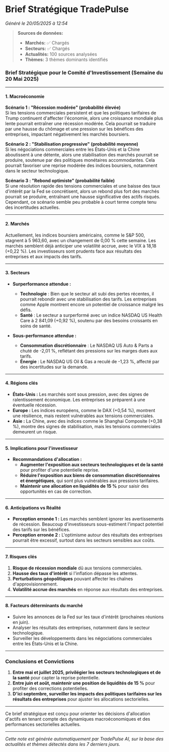 # Brief Stratégique TradePulse

*Généré le 20/05/2025 à 12:54*

> **Sources de données:**
> - **Marchés:** ✅ Chargés
> - **Secteurs:** ✅ Chargés
> - **Actualités:** 100 sources analysées
> - **Thèmes:** 3 thèmes dominants identifiés

### Brief Stratégique pour le Comité d'Investissement (Semaine du 20 Mai 2025)

---

#### 1. **Macroéconomie**

**Scénario 1 : "Récession modérée" (probabilité élevée)**  
Si les tensions commerciales persistent et que les politiques tarifaires de Trump continuent d'affecter l'économie, alors une croissance mondiale plus lente pourrait entraîner une récession modérée. Cela pourrait se traduire par une hausse du chômage et une pression sur les bénéfices des entreprises, impactant négativement les marchés boursiers.

**Scénario 2 : "Stabilisation progressive" (probabilité moyenne)**  
Si les négociations commerciales entre les États-Unis et la Chine aboutissent à une détente, alors une stabilisation des marchés pourrait se produire, soutenue par des politiques monétaires accommodantes. Cela pourrait favoriser une reprise modérée des indices boursiers, notamment dans le secteur technologique.

**Scénario 3 : "Rebond optimiste" (probabilité faible)**  
Si une résolution rapide des tensions commerciales et une baisse des taux d'intérêt par la Fed se concrétisent, alors un rebond plus fort des marchés pourrait se produire, entraînant une hausse significative des actifs risqués. Cependant, ce scénario semble peu probable à court terme compte tenu des incertitudes actuelles.

---

#### 2. **Marchés**

Actuellement, les indices boursiers américains, comme le S&P 500, stagnent à 5 963,60, avec un changement de 0,00 % cette semaine. Les marchés semblent déjà anticiper une volatilité accrue, avec le VIX à 18,18 (+0,22 %). Les investisseurs sont prudents face aux résultats des entreprises et aux impacts des tarifs.

---

#### 3. **Secteurs**

- **Surperformance attendue :** 
  - **Technologie** : Bien que le secteur ait subi des pertes récentes, il pourrait rebondir avec une stabilisation des tarifs. Les entreprises comme Apple montrent encore un potentiel de croissance malgré les défis.
  - **Santé** : Le secteur a surperformé avec un indice NASDAQ US Health Care à 2 841,09 (+0,92 %), soutenu par des besoins croissants en soins de santé.

- **Sous-performance attendue :**
  - **Consommation discrétionnaire** : Le NASDAQ US Auto & Parts a chuté de -2,01 %, reflétant des pressions sur les marges dues aux tarifs.
  - **Énergie** : Le NASDAQ US Oil & Gas a reculé de -1,23 %, affecté par des incertitudes sur la demande.

---

#### 4. **Régions clés**

- **États-Unis :** Les marchés sont sous pression, avec des signes de ralentissement économique. Les entreprises se préparent à une éventuelle récession.
- **Europe :** Les indices européens, comme le DAX (+0,54 %), montrent une résilience, mais restent vulnérables aux tensions commerciales.
- **Asie :** La Chine, avec des indices comme le Shanghai Composite (+0,38 %), montre des signes de stabilisation, mais les tensions commerciales demeurent un risque.

---

#### 5. **Implications pour l'investisseur**

- **Recommandations d'allocation :** 
  - **Augmenter l'exposition aux secteurs technologiques et de la santé** pour profiter d'une potentielle reprise.
  - **Réduire l'exposition aux biens de consommation discrétionnaires et énergétiques**, qui sont plus vulnérables aux pressions tarifaires.
  - **Maintenir une allocation en liquidités de 15 %** pour saisir des opportunités en cas de correction.

---

#### 6. **Anticipations vs Réalité**

- **Perception erronée 1 :** Les marchés semblent ignorer les avertissements de récession. Beaucoup d'investisseurs sous-estiment l'impact potentiel des tarifs sur les bénéfices.
- **Perception erronée 2 :** L'optimisme autour des résultats des entreprises pourrait être excessif, surtout dans les secteurs sensibles aux coûts.

---

#### 7. **Risques clés**

1. **Risque de récession mondiale** dû aux tensions commerciales.
2. **Hausse des taux d'intérêt** si l'inflation dépasse les attentes.
3. **Perturbations géopolitiques** pouvant affecter les chaînes d'approvisionnement.
4. **Volatilité accrue des marchés** en réponse aux résultats des entreprises.

---

#### 8. **Facteurs déterminants du marché**

- Suivre les annonces de la Fed sur les taux d'intérêt (prochaines réunions en juin).
- Analyser les résultats des entreprises, notamment dans le secteur technologique.
- Surveiller les développements dans les négociations commerciales entre les États-Unis et la Chine.

---

### Conclusions et Convictions

1. **Entre mai et juillet 2025, privilégier les secteurs technologiques et de la santé** pour capter la reprise potentielle.
2. **Entre juin et août, maintenir une position de liquidités de 15 %** pour profiter des corrections potentielles.
3. **D'ici septembre, surveiller les impacts des politiques tarifaires sur les résultats des entreprises** pour ajuster les allocations sectorielles.

--- 

Ce brief stratégique est conçu pour orienter les décisions d'allocation d'actifs en tenant compte des dynamiques macroéconomiques et des performances sectorielles actuelles.

---

*Cette note est générée automatiquement par TradePulse AI, sur la base des actualités et thèmes détectés dans les 7 derniers jours.*
